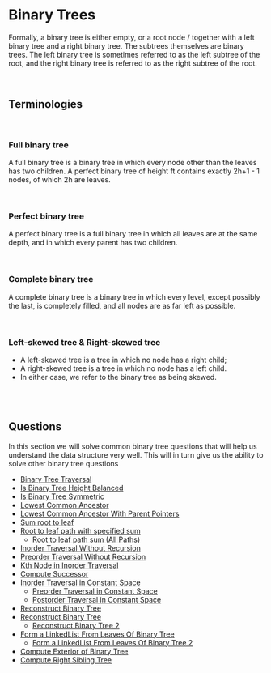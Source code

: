 # Binary Trees

Formally, a binary tree is either empty, or a root node / together with a left binary tree and a right binary tree. The subtrees themselves are binary trees. The left binary tree is sometimes referred to as the left subtree of the root, and the right binary tree is referred to as the right subtree of the root.

<br> 

## Terminologies

<br>

### Full binary tree
A full binary tree is a binary tree in which every node other than the leaves has two children. 
 A perfect binary tree of height ft contains exactly 2h+1 - 1 nodes, of which 2h are leaves.

<br>

### Perfect binary tree
A perfect binary tree is a full binary tree in which all leaves are at the same depth, and in which every parent has two children. 

<br>

### Complete binary tree
A complete binary tree is a binary tree in which every level, except possibly the last, is completely filled, and all nodes are as far left as possible.

<br>

### Left-skewed tree & Right-skewed tree
* A left-skewed tree is a tree in which no node has a right child; 
* A right-skewed tree is a tree in which no node has a left child. 
* In either case, we refer to the binary tree as being skewed.



<br> <br>

## Questions

In this section we will solve common binary tree questions that will help us understand the data structure very well. This will in turn give us the ability to solve other binary tree questions

* [Binary Tree Traversal](0_binary_tree_traversal/tree_traversals.py)
* [Is Binary Tree Height Balanced](1_is_binary_tree_height_balanced/balanced_binary_tree.py)
* [Is Binary Tree Symmetric](2_is_binary_tree_symmetric/is_symetric.py)
* [Lowest Common Ancestor](3_lca/lca.py)
* [Lowest Common Ancestor With Parent Pointers](4_lca_with_parent_pointers/lca.py)
* [Sum root to leaf](5_sum_root_to_leaf/sum_root_to_leaf.py)
* [Root to leaf path with specified sum](6_root_leaf_path_with_specified_sum/has_path_sum.py)
    * [Root to leaf path sum (All Paths) ](6.1_root_to_leaf_sum_all_paths/all_paths.py)
* [Inorder Traversal Without Recursion](7_inorder_traversal_without_recursion/inorder_traversal.py)
* [Preorder Traversal Without Recursion](8_preorder_traversal_without_recursion/preorder_traversal.py)
* [Kth Node in Inorder Traversal](9_kth_node_in_inorder_traversal/kth_node.py)
* [Compute Successor](10_compute_sucessor/compute_sucessor.py)
* [Inorder Traversal in Constant Space](11_inorder_traversal_in_constant_space/inorder_traversal.py)
    * [Preorder Traversal in Constant Space](11.1_preorder_traversal_in_constant_space/preorder_traversal.py)
    * [Postorder Traversal in Constant Space](11.2_postorder_traversal_in_constant_space/postorder_traversal.py)
* [Reconstruct Binary Tree](12_reconstruct_binary_tree_from_preorder_inorder_traversal/reconstruct_bt.py)
* [Reconstruct Binary Tree](13_reconstruct_bt_from_preorder_traversal/reconstruct_bt_1.py)
    * [Reconstruct Binary Tree 2](13_reconstruct_bt_from_preorder_traversal/reconstruct_bt_2.py)
* [Form a LinkedList From Leaves Of Binary Tree](14_form_a_linkedlist_from_leaves_of_bt/create_list_of_leaves.py)
    * [Form a LinkedList From Leaves Of Binary Tree 2](14_form_a_linkedlist_from_leaves_of_bt/create_2.py)
* [Compute Exterior of Binary Tree](15_compute_exterior_of_binary_tree/exterior_bt.py)
* [Compute Right Sibling Tree](16_compute_right_sibling_tree/compute_right_sibling_tree.py)
    